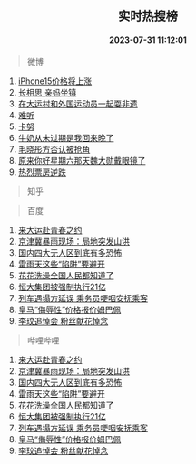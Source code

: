 <div align="center"><h2>实时热搜榜</h2><h4>2023-07-31 11:12:01</h4></div>

> 微博  

1. [iPhone15价格将上涨](https://s.weibo.com/weibo?q=%23iPhone15%E4%BB%B7%E6%A0%BC%E5%B0%86%E4%B8%8A%E6%B6%A8%23&t=31&band_rank=1&Refer=top)<br />
2. [长相思 亲妈坐镇](https://s.weibo.com/weibo?q=%E9%95%BF%E7%9B%B8%E6%80%9D%20%E4%BA%B2%E5%A6%88%E5%9D%90%E9%95%87&t=31&band_rank=2&Refer=top)<br />
3. [在大运村和外国运动员一起耍非遗](https://s.weibo.com/weibo?q=%23%E5%9C%A8%E5%A4%A7%E8%BF%90%E6%9D%91%E5%92%8C%E5%A4%96%E5%9B%BD%E8%BF%90%E5%8A%A8%E5%91%98%E4%B8%80%E8%B5%B7%E8%80%8D%E9%9D%9E%E9%81%97%23&t=31&band_rank=3&Refer=top)<br />
4. [难听](https://s.weibo.com/weibo?q=%E9%9A%BE%E5%90%AC&t=31&band_rank=4&Refer=top)<br />
5. [卡努](https://s.weibo.com/weibo?q=%E5%8D%A1%E5%8A%AA&t=31&band_rank=5&Refer=top)<br />
6. [牛奶从未过期是我回来晚了](https://s.weibo.com/weibo?q=%23%E7%89%9B%E5%A5%B6%E4%BB%8E%E6%9C%AA%E8%BF%87%E6%9C%9F%E6%98%AF%E6%88%91%E5%9B%9E%E6%9D%A5%E6%99%9A%E4%BA%86%23&t=31&band_rank=6&Refer=top)<br />
7. [毛晓彤方否认被抢角](https://s.weibo.com/weibo?q=%23%E6%AF%9B%E6%99%93%E5%BD%A4%E6%96%B9%E5%90%A6%E8%AE%A4%E8%A2%AB%E6%8A%A2%E8%A7%92%23&t=31&band_rank=7&Refer=top)<br />
8. [原来你好星期六那天魏大勋戴眼镜了](https://s.weibo.com/weibo?q=%E5%8E%9F%E6%9D%A5%E4%BD%A0%E5%A5%BD%E6%98%9F%E6%9C%9F%E5%85%AD%E9%82%A3%E5%A4%A9%E9%AD%8F%E5%A4%A7%E5%8B%8B%E6%88%B4%E7%9C%BC%E9%95%9C%E4%BA%86&t=31&band_rank=8&Refer=top)<br />
9. [热烈票房逆跌](https://s.weibo.com/weibo?q=%23%E7%83%AD%E7%83%88%E7%A5%A8%E6%88%BF%E9%80%86%E8%B7%8C%23&t=31&band_rank=9&Refer=top)<br />

> 知乎  


> 百度  

1. [来大运赴青春之约](https://www.baidu.com/s?wd=%E6%9D%A5%E5%A4%A7%E8%BF%90%E8%B5%B4%E9%9D%92%E6%98%A5%E4%B9%8B%E7%BA%A6&sa=fyb_news&rsv_dl=fyb_news)<br />
2. [京津冀暴雨现场：局地突发山洪](https://www.baidu.com/s?wd=%E4%BA%AC%E6%B4%A5%E5%86%80%E6%9A%B4%E9%9B%A8%E7%8E%B0%E5%9C%BA%EF%BC%9A%E5%B1%80%E5%9C%B0%E7%AA%81%E5%8F%91%E5%B1%B1%E6%B4%AA&sa=fyb_news&rsv_dl=fyb_news)<br />
3. [国内四大无人区到底有多恐怖](https://www.baidu.com/s?wd=%E5%9B%BD%E5%86%85%E5%9B%9B%E5%A4%A7%E6%97%A0%E4%BA%BA%E5%8C%BA%E5%88%B0%E5%BA%95%E6%9C%89%E5%A4%9A%E6%81%90%E6%80%96&sa=fyb_news&rsv_dl=fyb_news)<br />
4. [雷雨天这些“陷阱”要避开](https://www.baidu.com/s?wd=%E9%9B%B7%E9%9B%A8%E5%A4%A9%E8%BF%99%E4%BA%9B%E2%80%9C%E9%99%B7%E9%98%B1%E2%80%9D%E8%A6%81%E9%81%BF%E5%BC%80&sa=fyb_news&rsv_dl=fyb_news)<br />
5. [花花洗澡全国人民都知道了](https://www.baidu.com/s?wd=%E8%8A%B1%E8%8A%B1%E6%B4%97%E6%BE%A1%E5%85%A8%E5%9B%BD%E4%BA%BA%E6%B0%91%E9%83%BD%E7%9F%A5%E9%81%93%E4%BA%86&sa=fyb_news&rsv_dl=fyb_news)<br />
6. [恒大集团被强制执行21亿](https://www.baidu.com/s?wd=%E6%81%92%E5%A4%A7%E9%9B%86%E5%9B%A2%E8%A2%AB%E5%BC%BA%E5%88%B6%E6%89%A7%E8%A1%8C21%E4%BA%BF&sa=fyb_news&rsv_dl=fyb_news)<br />
7. [列车遇塌方延误 乘务员哽咽安抚乘客](https://www.baidu.com/s?wd=%E5%88%97%E8%BD%A6%E9%81%87%E5%A1%8C%E6%96%B9%E5%BB%B6%E8%AF%AF+%E4%B9%98%E5%8A%A1%E5%91%98%E5%93%BD%E5%92%BD%E5%AE%89%E6%8A%9A%E4%B9%98%E5%AE%A2&sa=fyb_news&rsv_dl=fyb_news)<br />
8. [皇马“侮辱性”价格报价姆巴佩](https://www.baidu.com/s?wd=%E7%9A%87%E9%A9%AC%E2%80%9C%E4%BE%AE%E8%BE%B1%E6%80%A7%E2%80%9D%E4%BB%B7%E6%A0%BC%E6%8A%A5%E4%BB%B7%E5%A7%86%E5%B7%B4%E4%BD%A9&sa=fyb_news&rsv_dl=fyb_news)<br />
9. [李玟追悼会 粉丝献花悼念](https://www.baidu.com/s?wd=%E6%9D%8E%E7%8E%9F%E8%BF%BD%E6%82%BC%E4%BC%9A+%E7%B2%89%E4%B8%9D%E7%8C%AE%E8%8A%B1%E6%82%BC%E5%BF%B5&sa=fyb_news&rsv_dl=fyb_news)<br />

> 哔哩哔哩  

1. [来大运赴青春之约](https://www.baidu.com/s?wd=%E6%9D%A5%E5%A4%A7%E8%BF%90%E8%B5%B4%E9%9D%92%E6%98%A5%E4%B9%8B%E7%BA%A6&sa=fyb_news&rsv_dl=fyb_news)<br />
2. [京津冀暴雨现场：局地突发山洪](https://www.baidu.com/s?wd=%E4%BA%AC%E6%B4%A5%E5%86%80%E6%9A%B4%E9%9B%A8%E7%8E%B0%E5%9C%BA%EF%BC%9A%E5%B1%80%E5%9C%B0%E7%AA%81%E5%8F%91%E5%B1%B1%E6%B4%AA&sa=fyb_news&rsv_dl=fyb_news)<br />
3. [国内四大无人区到底有多恐怖](https://www.baidu.com/s?wd=%E5%9B%BD%E5%86%85%E5%9B%9B%E5%A4%A7%E6%97%A0%E4%BA%BA%E5%8C%BA%E5%88%B0%E5%BA%95%E6%9C%89%E5%A4%9A%E6%81%90%E6%80%96&sa=fyb_news&rsv_dl=fyb_news)<br />
4. [雷雨天这些“陷阱”要避开](https://www.baidu.com/s?wd=%E9%9B%B7%E9%9B%A8%E5%A4%A9%E8%BF%99%E4%BA%9B%E2%80%9C%E9%99%B7%E9%98%B1%E2%80%9D%E8%A6%81%E9%81%BF%E5%BC%80&sa=fyb_news&rsv_dl=fyb_news)<br />
5. [花花洗澡全国人民都知道了](https://www.baidu.com/s?wd=%E8%8A%B1%E8%8A%B1%E6%B4%97%E6%BE%A1%E5%85%A8%E5%9B%BD%E4%BA%BA%E6%B0%91%E9%83%BD%E7%9F%A5%E9%81%93%E4%BA%86&sa=fyb_news&rsv_dl=fyb_news)<br />
6. [恒大集团被强制执行21亿](https://www.baidu.com/s?wd=%E6%81%92%E5%A4%A7%E9%9B%86%E5%9B%A2%E8%A2%AB%E5%BC%BA%E5%88%B6%E6%89%A7%E8%A1%8C21%E4%BA%BF&sa=fyb_news&rsv_dl=fyb_news)<br />
7. [列车遇塌方延误 乘务员哽咽安抚乘客](https://www.baidu.com/s?wd=%E5%88%97%E8%BD%A6%E9%81%87%E5%A1%8C%E6%96%B9%E5%BB%B6%E8%AF%AF+%E4%B9%98%E5%8A%A1%E5%91%98%E5%93%BD%E5%92%BD%E5%AE%89%E6%8A%9A%E4%B9%98%E5%AE%A2&sa=fyb_news&rsv_dl=fyb_news)<br />
8. [皇马“侮辱性”价格报价姆巴佩](https://www.baidu.com/s?wd=%E7%9A%87%E9%A9%AC%E2%80%9C%E4%BE%AE%E8%BE%B1%E6%80%A7%E2%80%9D%E4%BB%B7%E6%A0%BC%E6%8A%A5%E4%BB%B7%E5%A7%86%E5%B7%B4%E4%BD%A9&sa=fyb_news&rsv_dl=fyb_news)<br />
9. [李玟追悼会 粉丝献花悼念](https://www.baidu.com/s?wd=%E6%9D%8E%E7%8E%9F%E8%BF%BD%E6%82%BC%E4%BC%9A+%E7%B2%89%E4%B8%9D%E7%8C%AE%E8%8A%B1%E6%82%BC%E5%BF%B5&sa=fyb_news&rsv_dl=fyb_news)<br />
